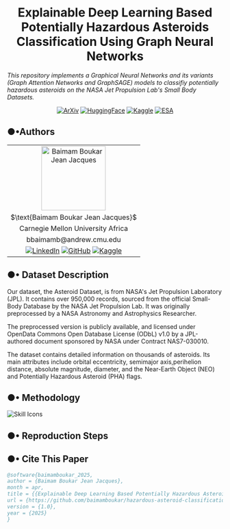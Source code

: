 
<center>

# $\text{Explainable Deep Learning Based Potentially Hazardous Asteroids Classification}$  $\text{Using Graph Neural Networks}$

</center>

_This repository implements a Graphical Neural Networks and its variants (Graph Attention Networks and GraphSAGE) models to classifiy potentially hazardous asteroids on the NASA Jet Propulsion Lab's Small Body Datasets._

<center>


[![ArXiv](https://img.shields.io/badge/ArXiv-00A1D6?logo=arxiv&logoColor=white)](https://arxiv.org/) [![HuggingFace](https://img.shields.io/badge/HuggingFace-F9AB00?logo=huggingface&logoColor=white)](https://huggingface.co/) [![Kaggle](https://img.shields.io/badge/Kaggle-20BEFF?logo=kaggle&logoColor=white)](https://kaggle.com/) [![ESA](https://img.shields.io/badge/NASA-Data-003087?logo=satellite&logoColor=white)](https://www.jpl.nasa.gov/)
</center>


<!-- ![image](https://github.com/user-attachments/assets/ba0ce6e2-145e-44f4-9501-f0f70e43ea9d) -->
<!-- ![image](https://github.com/user-attachments/assets/40d0df5a-c678-42b8-af9f-6efe6d194335) -->

## $\text{●•Authors}$

<center>
<table align="center" style="width: 100%; text-align: center;">
  <tr>
    <td align="center"><img src="https://github.com/user-attachments/assets/40d0df5a-c678-42b8-af9f-6efe6d194335" alt="Baimam Boukar Jean Jacques" width="150" height="150"></td>
    <!-- <td align="center"><img src="https://github.com/user-attachments/assets/ba0ce6e2-145e-44f4-9501-f0f70e43ea9d" alt="Kipngeno Koech" width="150" height="150" style="border-radius: 10px;"></td> -->
  </tr>
  <tr>
    <td>$\text{Baimam Boukar Jean Jacques}$</td>
    <!-- <td>$\text{Kipngeno Koech}$</td> -->
  </tr>
  <tr>
    <td>Carnegie Mellon University Africa</td>
    <!-- <td>Carnegie Mellon University Africa</td> -->
  </tr>
  <tr>
    <td>
      <stong>bbaimamb@andrew.cmu.edu</stong>
    </td>
    <!-- <td>bkoech@andrew.cmu.edu</td> -->
  </tr>
  <tr>
    <td>
      <a href="https://linkedin.com/in/baimamboukar"><img src="https://img.shields.io/badge/LinkedIn-0077B5?logo=linkedin&logoColor=white" alt="LinkedIn"></a>
      <a href="https://github.com/baimamboukar"><img src="https://img.shields.io/badge/GitHub-181717?logo=github&logoColor=white" alt="GitHub"></a>
      <a href="https://kaggle.com/baimamboukar"><img src="https://img.shields.io/badge/Kaggle-20BEFF?logo=kaggle&logoColor=white" alt="Kaggle"></a>
    </td>
    <!-- <td>
      <a href="https://linkedin.com/in/kipngenokoech"><img src="https://img.shields.io/badge/LinkedIn-0077B5?logo=linkedin&logoColor=white" alt="LinkedIn"></a>
      <a href="https://github.com/kkipngeokoech"><img src="https://img.shields.io/badge/GitHub-181717?logo=github&logoColor=white" alt="GitHub"></a>
      <a href="https://kaggle.com/kipngenokoech"><img src="https://img.shields.io/badge/Kaggle-20BEFF?logo=kaggle&logoColor=white" alt="Kaggle"></a>
    </td> -->
  </tr>
</table>
</center>

## ●• $\text{Dataset Description}$
Our dataset, the Asteroid Dataset, is from NASA's Jet Propulsion Laboratory (JPL). It contains over 950,000 records, sourced from the official Small-Body Database by the NASA Jet Propulsion Lab. It was originally preprocessed by a NASA Astronomy and Astrophysics Researcher.

The preprocessed version is publicly available, and licensed under OpenData Commons Open Database License (ODbL) v1.0 by a JPL-authored document sponsored by NASA under Contract NAS7-030010.

The dataset contains detailed information on thousands of asteroids. Its main attributes include orbital eccentricity, semimajor axis,perihelion distance, absolute magnitude, diameter, and the Near-Earth Object (NEO) and Potentially Hazardous Asteroid (PHA) flags.

## ●• $\text{Methodology}$

<p align="left">
  <a>
    <img src="https://skillicons.dev/icons?i=python,pytorch,sklearn,github,markdown,tensorflow,latex&perline=19" alt="Skill Icons">
  </a>
  
## ●• $\text{Reproduction Steps}$

## ●• $\text{Cite This Paper}$

```bibtex
@software{baimamboukar_2025,
author = {Baimam Boukar Jean Jacques},
month = apr,
title = {{Explainable Deep Learning Based Potentially Hazardous Asteroids Classification Using Graph Neural Networks}},
url = {https://github.com/baimamboukar/hazardous-asteroid-classification},
version = {1.0},
year = {2025}
}
```